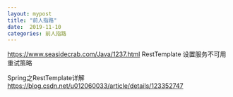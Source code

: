 ```yaml
---
layout: mypost
title: "前人指路"
date:  2019-11-10
categories: 前人指路
---
```


https://www.seasidecrab.com/Java/1237.html
RestTemplate 设置服务不可用重试策略




Spring之RestTemplate详解
https://blog.csdn.net/u012060033/article/details/123352747